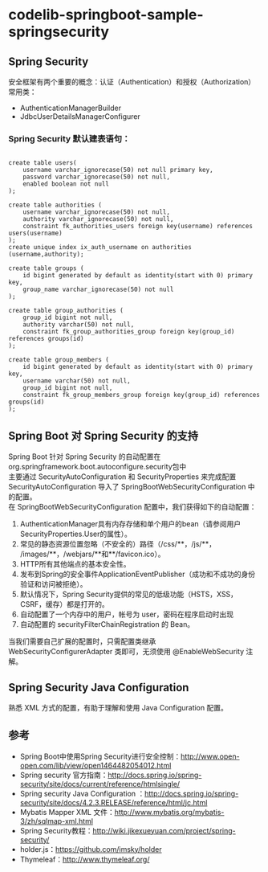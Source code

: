 # codelib-springboot-sample-springsecurity
## Spring Security
安全框架有两个重要的概念：认证（Authentication）和授权（Authorization）<br>
常用类：

* AuthenticationManagerBuilder
* JdbcUserDetailsManagerConfigurer

### Spring Security 默认建表语句：

```SQL(H2)

create table users(
    username varchar_ignorecase(50) not null primary key,
    password varchar_ignorecase(50) not null,
    enabled boolean not null
);

create table authorities (
    username varchar_ignorecase(50) not null,
    authority varchar_ignorecase(50) not null,
    constraint fk_authorities_users foreign key(username) references users(username)
);
create unique index ix_auth_username on authorities (username,authority);

create table groups (
    id bigint generated by default as identity(start with 0) primary key,
    group_name varchar_ignorecase(50) not null
);

create table group_authorities (
    group_id bigint not null,
    authority varchar(50) not null,
    constraint fk_group_authorities_group foreign key(group_id) references groups(id)
);

create table group_members (
    id bigint generated by default as identity(start with 0) primary key,
    username varchar(50) not null,
    group_id bigint not null,
    constraint fk_group_members_group foreign key(group_id) references groups(id)
);

````

## Spring Boot 对 Spring Security 的支持
Spring Boot 针对 Spring Security 的自动配置在 org.springframework.boot.autoconfigure.security包中<br>
主要通过 SecurityAutoConfiguration 和 SecurityProperties 来完成配置<br>
SecurityAutoConfiguration 导入了 SpringBootWebSecurityConfiguration 中的配置。<br>
在 SpringBootWebSecurityConfiguration 配置中，我们获得如下的自动配置：


1. AuthenticationManager具有内存存储和单个用户的bean（请参阅用户 SecurityProperties.User的属性）。
2. 常见的静态资源位置忽略（不安全的）路径（/css/\*\*，/js/\*\*， /images/\*\*，/webjars/\*\*和\*\*/favicon.ico）。
3. HTTP所有其他端点的基本安全性。
4. 发布到Spring的安全事件ApplicationEventPublisher（成功和不成功的身份验证和访问被拒绝）。
5. 默认情况下，Spring Security提供的常见的低级功能（HSTS，XSS，CSRF，缓存）都是打开的。
6. 自动配置了一个内存中的用户，帐号为 user，密码在程序启动时出现
7. 自动配置的 securityFilterChainRegistration 的 Bean。

当我们需要自己扩展的配置时，只需配置类继承 WebSecurityConfigurerAdapter 类即可，无须使用 @EnableWebSecurity 注解。

## Spring Security Java Configuration
熟悉 XML 方式的配置，有助于理解和使用 Java Configuration 配置。

## 参考
* Spring Boot中使用Spring Security进行安全控制：http://www.open-open.com/lib/view/open1464482054012.html
* Spring security 官方指南：http://docs.spring.io/spring-security/site/docs/current/reference/htmlsingle/
* Spring security Java Configuration ：http://docs.spring.io/spring-security/site/docs/4.2.3.RELEASE/reference/html/jc.html
* Mybatis Mapper XML 文件：http://www.mybatis.org/mybatis-3/zh/sqlmap-xml.html
* Spring Security教程：http://wiki.jikexueyuan.com/project/spring-security/
* holder.js：https://github.com/imsky/holder
* Thymeleaf：http://www.thymeleaf.org/
